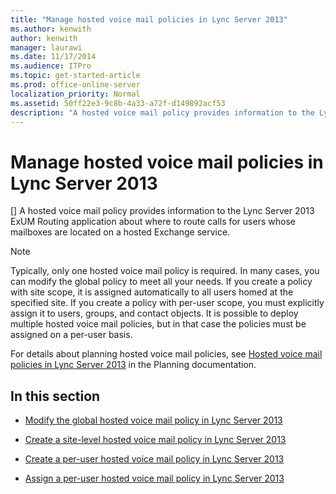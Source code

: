 ```yaml
---
title: "Manage hosted voice mail policies in Lync Server 2013"
ms.author: kenwith
author: kenwith
manager: laurawi
ms.date: 11/17/2014
ms.audience: ITPro
ms.topic: get-started-article
ms.prod: office-online-server
localization_priority: Normal
ms.assetid: 50ff22e3-9c8b-4a33-a72f-d149892acf53
description: "A hosted voice mail policy provides information to the Lync Server 2013 ExUM Routing application about where to route calls for users whose mailboxes are located on a hosted Exchange service."
---
```


# Manage hosted voice mail policies in Lync Server 2013
[]
A hosted voice mail policy provides information to the Lync Server 2013 ExUM Routing application about where to route calls for users whose mailboxes are located on a hosted Exchange service. 
  
> [!NOTE]
> Typically, only one hosted voice mail policy is required. In many cases, you can modify the global policy to meet all your needs. If you create a policy with site scope, it is assigned automatically to all users homed at the specified site. If you create a policy with per-user scope, you must explicitly assign it to users, groups, and contact objects. It is possible to deploy multiple hosted voice mail policies, but in that case the policies must be assigned on a per-user basis. 
  
For details about planning hosted voice mail policies, see [Hosted voice mail policies in Lync Server 2013](hosted-voice-mail-policies.md) in the Planning documentation. 
  
## In this section

- [Modify the global hosted voice mail policy in Lync Server 2013](modify-the-global-hosted-voice-mail-policy.md)
    
- [Create a site-level hosted voice mail policy in Lync Server 2013](create-a-site-level-hosted-voice-mail-policy.md)
    
- [Create a per-user hosted voice mail policy in Lync Server 2013](create-a-per-user-hosted-voice-mail-policy.md)
    
- [Assign a per-user hosted voice mail policy in Lync Server 2013](assign-a-per-user-hosted-voice-mail-policy.md)
    

